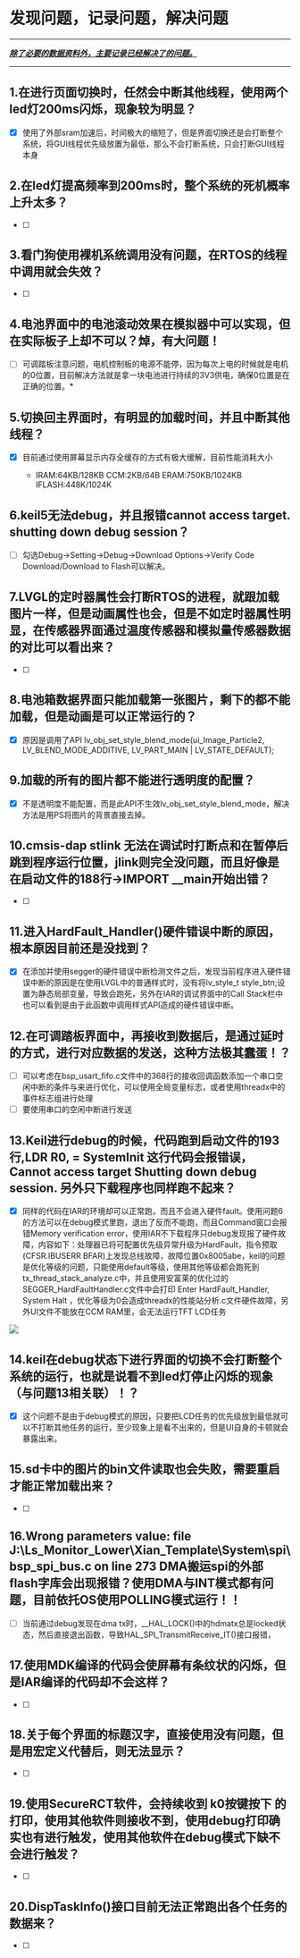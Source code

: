 # 发现问题，记录问题，解决问题

------

<u>***除了必要的数据资料外，主要记录已经解决了的问题。***</u>

------

## 1.在进行页面切换时，任然会中断其他线程，使用两个led灯200ms闪烁，现象较为明显？

- [x] 使用了外部sram加速后，时间极大的缩短了，但是界面切换还是会打断整个系统，将GUI线程优先级放置为最低，那么不会打断系统，只会打断GUI线程本身

## 2.在led灯提高频率到200ms时，整个系统的死机概率上升太多？

- [ ] 

## 3.看门狗使用裸机系统调用没有问题，在RTOS的线程中调用就会失效？

- [ ] 


## 4.电池界面中的电池滚动效果在模拟器中可以实现，但在实际板子上却不可以？焯，有大问题！

- [ ] 可调踏板注意问题，电机控制板的电源不能停，因为每次上电的时候就是电机的0位置，目前解决方法就是拿一块电池进行持续的3V3供电，确保0位置是在正确的位置。*

## 5.切换回主界面时，有明显的加载时间，并且中断其他线程？

- [x] 目前通过使用屏幕显示内存全缓存的方式有极大缓解，目前性能消耗大小


    - IRAM:64KB/128KB CCM:2KB/64B ERAM:750KB/1024KB IFLASH:448K/1024K


## 6.keil5无法debug，并且报错cannot access target. shutting down debug session？

- [ ] 勾选Debug->Setting->Debug->Download Options->Verify Code Download/Download to Flash可以解决。

## 7.LVGL的定时器属性会打断RTOS的进程，就跟加载图片一样，但是动画属性也会，但是不如定时器属性明显，在传感器界面通过温度传感器和模拟量传感器数据的对比可以看出来？

- [ ] 


## 8.电池箱数据界面只能加载第一张图片，剩下的都不能加载，但是动画是可以正常运行的？

- [x] 原因是调用了API lv_obj_set_style_blend_mode(ui_Image_Particle2, LV_BLEND_MODE_ADDITIVE, LV_PART_MAIN | LV_STATE_DEFAULT);


## 9.加载的所有的图片都不能进行透明度的配置？

- [x] 不是透明度不能配置，而是此API不生效lv_obj_set_style_blend_mode，解决方法是用PS将图片的背景直接去掉。

## 10.cmsis-dap  stlink 无法在调试时打断点和在暂停后跳到程序运行位置，jlink则完全没问题，而且好像是在启动文件的188行->IMPORT  __main开始出错？

- [ ] 


## 11.进入HardFault_Handler()硬件错误中断的原因，根本原因目前还是没找到？

- [x] 在添加并使用segger的硬件错误中断检测文件之后，发现当前程序进入硬件错误中断的原因是在使用LVGL中的普通样式时，没有将lv_style_t style_btn;设置为静态局部变量，导致会跑死，另外在IAR的调试界面中的Call Stack栏中也可以看到是由于此函数中调用样式API造成的硬件错误中断。

## 12.在可调踏板界面中，再接收到数据后，是通过延时的方式，进行对应数据的发送，这种方法极其蠢蛋！？

- [ ] 可以考虑在bsp_usart_fifo.c文件中的368行的接收回调函数添加一个串口空闲中断的条件与来进行优化，可以使用全局变量标志，或者使用threadx中的事件标志组进行处理
- [ ] 要使用串口的空闲中断进行发送

## 13.Keil进行debug的时候，代码跑到启动文件的193行,LDR R0, = SystemInit 这行代码会报错误，Cannot access target Shutting down debug session. 另外只下载程序也同样跑不起来？

- [x] 同样的代码在IAR的环境却可以正常跑，而且不会进入硬件fault。使用问题6的方法可以在debug模式里跑，退出了反而不能跑，而且Command窗口会报错Memory verification error，使用IAR不下载程序只debug发现报了硬件故障，内容如下：处理器已将可配置优先级异常升级为HardFault，指令预取(CFSR.IBUSERR BFAR)上发现总线故障，故障位置0x8005abe，keil的问题是优化等级的问题，只能使用default等级，使用其他等级都会跑死到tx_thread_stack_analyze.c中，并且使用安富莱的优化过的SEGGER_HardFaultHandler.c文件中会打印 Enter HardFault_Handler, System Halt ，优化等级为0会造成threadx的性能站分析.c文件硬件故障，另外UI文件不能放在CCM RAM里，会无法运行TFT LCD任务

![](/Doc/images/同样的程序iar可以跑,keil不行,死在LCD任务上.png)

## 14.keil在debug状态下进行界面的切换不会打断整个系统的运行，也就是说看不到led灯停止闪烁的现象（与问题13相关联）！？

- [x] 这个问题不是由于debug模式的原因，只要把LCD任务的优先级放到最低就可以不打断其他任务的运行，至少现象上是看不出来的，但是UI自身的卡顿就会暴露出来。

## 15.sd卡中的图片的bin文件读取也会失败，需要重启才能正常加载出来？

- [ ] 

## 16.Wrong parameters value: file J:\Ls_Monitor_Lower\Xian_Template\System\spi\bsp_spi_bus.c on line 273 DMA搬运spi的外部flash字库会出现报错？使用DMA与INT模式都有问题，目前依托OS使用POLLING模式运行！！

- [ ] 当前通过debug发现在dma tx时，__HAL_LOCK()中的hdmatx总是locked状态，然后直接退出函数，导致HAL_SPI_TransmitReceive_IT()接口报错，

## 17.使用MDK编译的代码会使屏幕有条纹状的闪烁，但是IAR编译的代码却不会这样？

- [ ] 

## 18.关于每个界面的标题汉字，直接使用没有问题，但是用宏定义代替后，则无法显示？

- [ ] 

## 19.使用SecureRCT软件，会持续收到 k0按键按下 的打印，使用其他软件则接收不到，使用debug打印确实也有进行触发，使用其他软件在debug模式下缺不会进行触发？

- [ ] 

## 20.DispTaskInfo()接口目前无法正常跑出各个任务的数据来？

- [ ] 
